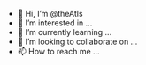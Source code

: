 - 👋 Hi, I’m @theAtls
- 👀 I’m interested in ...
- 🌱 I’m currently learning ...
- 💞️ I’m looking to collaborate on ...
- 📫 How to reach me ...

<!---
theAtls/theAtls is a ✨ special ✨ repository because its `README.md` (this file) appears on your GitHub profile.
You can click the Preview link to take a look at your changes.
--->
